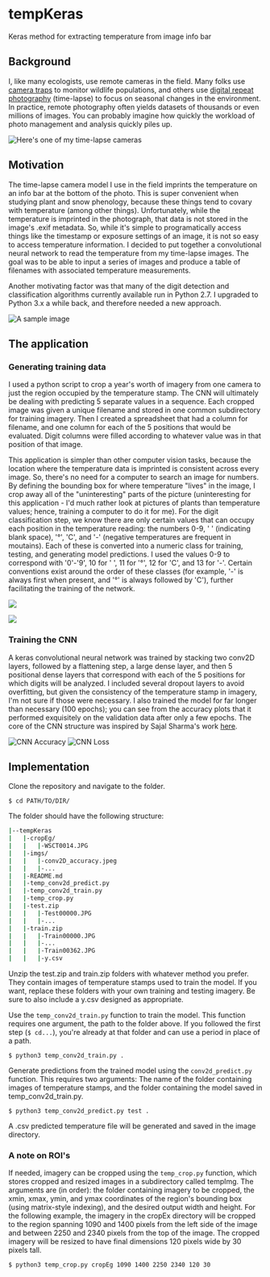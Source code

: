 # tempKeras
Keras method for extracting temperature from image info bar

## Background

I, like many ecologists, use remote cameras in the field. Many folks use [camera traps](https://emammal.si.edu/) to monitor wildlife populations, and others use [digital repeat photography](https://phenocam.sr.unh.edu/webcam/) (time-lapse) to focus on seasonal changes in the environment. In practice, remote photography often yields datasets of thousands or even millions of images. You can probably imagine how quickly the workload of photo management and analysis quickly piles up. 

![Here's one of my time-lapse cameras](imgs/IMG_2806.jpg)

## Motivation

The time-lapse camera model I use in the field imprints the temperature on an info bar at the bottom of the photo. This is super convenient when studying plant and snow phenology, because these things tend to covary with temperature (among other things). Unfortunately, while the temperature is imprinted in the photograph, that data is not stored in the image's .exif metadata. So, while it's simple to programatically access things like the timestamp or exposure settings of an image, it is not so easy to access temperature information. I decided to put together a convolutional neural network to read the temperature from my time-lapse images. The goal was to be able to input a series of images and produce a table of filenames with associated temperature measurements.

Another motivating factor was that many of the digit detection and classification algorithms currently available run in Python 2.7. I upgraded to Python 3.x a while back, and therefore needed a new approach.

![A sample image](imgs/sampleTLpic.JPG)

## The application

### Generating training data
I used a python script to crop a year's worth of imagery from one camera to just the region occupied by the temperature stamp. The CNN will ultimately be dealing with predicting 5 separate values in a sequence. Each cropped image was given a unique filename and stored in one common subdirectory for training imagery. Then I created a spreadsheet that had a column for filename, and one column for each of the 5 positions that would be evaluated. Digit columns were filled according to whatever value was in that position of that image.

This application is simpler than other computer vision tasks, because the location where the temperature data is imprinted is consistent across every image. So, there's no need for a computer to search an image for numbers. By defining the bounding box for where temperature "lives" in the image, I crop away all of the "uninteresting" parts of the picture (uninteresting for this application - I'd much rather look at pictures of plants than temperature values; hence, training a computer to do it for me). For the digit classification step, we know there are only certain values that can occupy each position in the temperature reading: the numbers 0-9, ' ' (indicating blank space), '°', 'C', and '-' (negative temperatures are frequent in moutains). Each of these is converted into a numeric class for training, testing, and generating model predictions. I used the values 0-9 to correspond with '0'-'9', 10 for ' ', 11 for '°', 12 for 'C', and 13 for '-'. Certain conventions exist around the order of these classes (for example, '-' is always first when present, and '°' is always followed by 'C'), further facilitating the training of the network.

![](imgs/Train00352.JPG)

![](imgs/WSCT0014.JPG)

### Training the CNN
A keras convolutional neural network was trained by stacking two conv2D layers, followed by a flattening step, a large dense layer, and then 5 positional dense layers that correspond with each of the 5 positions for which digits will be analyzed. I included several dropout layers to avoid overfitting, but given the consistency of the temperature stamp in imagery, I'm not sure if those were necessary. I also trained the model for far longer than necessary (100 epochs); you can see from the accuracy plots that it performed exquisitely on the validation data after only a few epochs. The core of the CNN structure was inspired by Sajal Sharma's work [here](https://sajalsharma.com/portfolio/digit_sequence_recognition).

![CNN Accuracy](imgs/conv2D_accuracy.jpeg)
![CNN Loss](imgs/conv2D_loss.jpeg)


## Implementation

Clone the repository and navigate to the folder.

`$ cd PATH/TO/DIR/`

The folder should have the following structure:

```bash
|--tempKeras
|   |-cropEg/
|   |   |-WSCT0014.JPG
|   |-imgs/
|   |   |-conv2D_accuracy.jpeg
|   |   |-...
|   |-README.md
|   |-temp_conv2d_predict.py
|   |-temp_conv2d_train.py
|   |-temp_crop.py
|   |-test.zip
|   |   |-Test00000.JPG
|   |   |-...
|   |-train.zip
|   |   |-Train00000.JPG
|   |   |-...
|   |   |-Train00362.JPG
|   |   |-y.csv
```

Unzip the test.zip and train.zip folders with whatever method you prefer. They contain images of temperature stamps used to train the model. If you want, replace these folders with your own training and testing imagery. Be sure to also include a y.csv designed as appropriate.

Use the `temp_conv2d_train.py` function to train the model. This function requires one argument, the path to the folder above. If you followed the first step (`$ cd...`), you're already at that folder and can use a period in place of a path. 

`$ python3 temp_conv2d_train.py .`

Generate predictions from the trained model using the `conv2d_predict.py` function. This requires two arguments: The name of the folder containing images of temperature stamps, and the folder containing the model saved in temp_conv2d_train.py.

`$ python3 temp_conv2d_predict.py test .`

A .csv predicted temperature file will be generated and saved in the image directory.

### A note on ROI's

If needed, imagery can be cropped using the `temp_crop.py` function, which stores cropped and resized images in a subdirectory called tempImg. The arguments are (in order): the folder containing imagery to be cropped, the xmin, xmax, ymin, and ymax coordinates of the region's bounding box (using matrix-style indexing), and the desired output width and height. For the following example, the imagery in the cropEx directory will be cropped to the region spanning 1090 and 1400 pixels from the left side of the image and between 2250 and 2340 pixels from the top of the image. The cropped imagery will be resized to have final dimensions 120 pixels wide by 30 pixels tall.

`$ python3 temp_crop.py cropEg 1090 1400 2250 2340 120 30`
